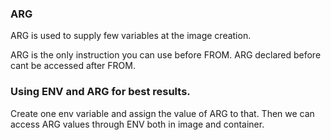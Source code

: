 ### ARG
 ARG is used to supply few variables at the image creation.

ARG is the only instruction you can use before FROM. ARG declared before cant be accessed after FROM.
### Using ENV and ARG for best results.
Create one env variable and assign the value of ARG to that.
Then we can access ARG values through ENV both in image and container.